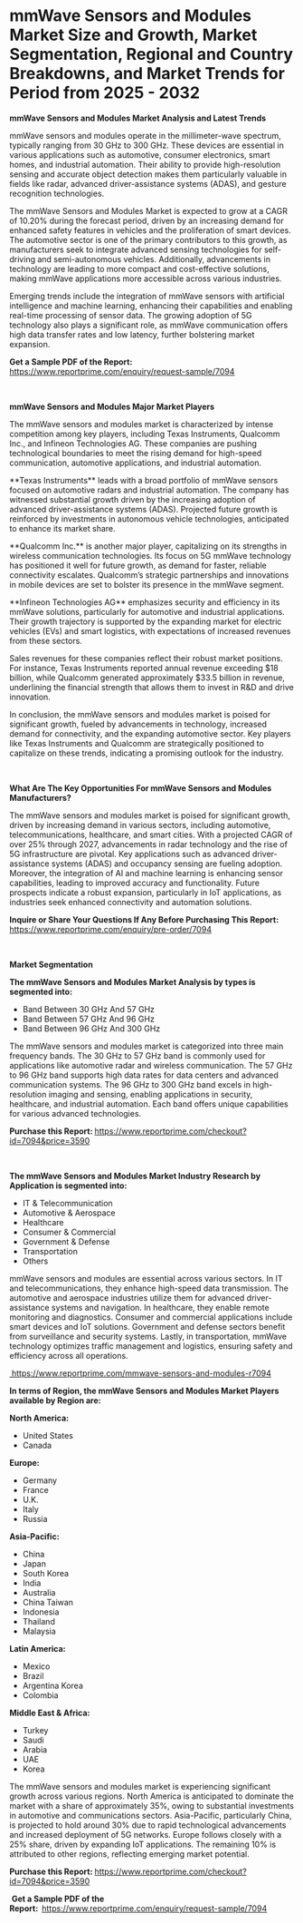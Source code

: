 <p><h1>mmWave Sensors and Modules Market Size and Growth, Market Segmentation, Regional and Country Breakdowns, and Market Trends for Period from 2025 -  2032</h1></p><p><strong>mmWave Sensors and Modules Market Analysis and Latest Trends</strong></p>
<p><p>mmWave sensors and modules operate in the millimeter-wave spectrum, typically ranging from 30 GHz to 300 GHz. These devices are essential in various applications such as automotive, consumer electronics, smart homes, and industrial automation. Their ability to provide high-resolution sensing and accurate object detection makes them particularly valuable in fields like radar, advanced driver-assistance systems (ADAS), and gesture recognition technologies.</p><p>The mmWave Sensors and Modules Market is expected to grow at a CAGR of 10.20% during the forecast period, driven by an increasing demand for enhanced safety features in vehicles and the proliferation of smart devices. The automotive sector is one of the primary contributors to this growth, as manufacturers seek to integrate advanced sensing technologies for self-driving and semi-autonomous vehicles. Additionally, advancements in technology are leading to more compact and cost-effective solutions, making mmWave applications more accessible across various industries.</p><p>Emerging trends include the integration of mmWave sensors with artificial intelligence and machine learning, enhancing their capabilities and enabling real-time processing of sensor data. The growing adoption of 5G technology also plays a significant role, as mmWave communication offers high data transfer rates and low latency, further bolstering market expansion.</p></p>
<p><strong>Get a Sample PDF of the Report:&nbsp;</strong> <a href="https://www.reportprime.com/enquiry/request-sample/7094?utm_campaign=4576&utm_medium=2&utm_source=Github&utm_content=ia&utm_term=17052025&utm_id=mmwave-sensors-and-modules">https://www.reportprime.com/enquiry/request-sample/7094</a></p>
<p>&nbsp;</p>
<p><strong>mmWave Sensors and Modules Major Market Players</strong></p>
<p><p>The mmWave sensors and modules market is characterized by intense competition among key players, including Texas Instruments, Qualcomm Inc., and Infineon Technologies AG. These companies are pushing technological boundaries to meet the rising demand for high-speed communication, automotive applications, and industrial automation.</p><p>**Texas Instruments** leads with a broad portfolio of mmWave sensors focused on automotive radars and industrial automation. The company has witnessed substantial growth driven by the increasing adoption of advanced driver-assistance systems (ADAS). Projected future growth is reinforced by investments in autonomous vehicle technologies, anticipated to enhance its market share.</p><p>**Qualcomm Inc.** is another major player, capitalizing on its strengths in wireless communication technologies. Its focus on 5G mmWave technology has positioned it well for future growth, as demand for faster, reliable connectivity escalates. Qualcomm’s strategic partnerships and innovations in mobile devices are set to bolster its presence in the mmWave segment.</p><p>**Infineon Technologies AG** emphasizes security and efficiency in its mmWave solutions, particularly for automotive and industrial applications. Their growth trajectory is supported by the expanding market for electric vehicles (EVs) and smart logistics, with expectations of increased revenues from these sectors.</p><p>Sales revenues for these companies reflect their robust market positions. For instance, Texas Instruments reported annual revenue exceeding $18 billion, while Qualcomm generated approximately $33.5 billion in revenue, underlining the financial strength that allows them to invest in R&D and drive innovation.</p><p>In conclusion, the mmWave sensors and modules market is poised for significant growth, fueled by advancements in technology, increased demand for connectivity, and the expanding automotive sector. Key players like Texas Instruments and Qualcomm are strategically positioned to capitalize on these trends, indicating a promising outlook for the industry.</p></p>
<p>&nbsp;</p>
<p><strong>What Are The Key Opportunities For mmWave Sensors and Modules Manufacturers?</strong></p>
<p><p>The mmWave sensors and modules market is poised for significant growth, driven by increasing demand in various sectors, including automotive, telecommunications, healthcare, and smart cities. With a projected CAGR of over 25% through 2027, advancements in radar technology and the rise of 5G infrastructure are pivotal. Key applications such as advanced driver-assistance systems (ADAS) and occupancy sensing are fueling adoption. Moreover, the integration of AI and machine learning is enhancing sensor capabilities, leading to improved accuracy and functionality. Future prospects indicate a robust expansion, particularly in IoT applications, as industries seek enhanced connectivity and automation solutions.</p></p>
<p><strong>Inquire or Share Your Questions If Any Before Purchasing This Report:</strong> <a href="https://www.reportprime.com/enquiry/pre-order/7094?utm_campaign=4576&utm_medium=2&utm_source=Github&utm_content=ia&utm_term=17052025&utm_id=mmwave-sensors-and-modules">https://www.reportprime.com/enquiry/pre-order/7094</a></p>
<p>&nbsp;</p>
<p><strong>Market Segmentation</strong></p>
<p><strong>The mmWave Sensors and Modules Market Analysis by types is segmented into:</strong></p>
<p><ul><li>Band Between 30 GHz And 57 GHz</li><li>Band Between 57 GHz And 96 GHz</li><li>Band Between 96 GHz And 300 GHz</li></ul></p>
<p><p>The mmWave sensors and modules market is categorized into three main frequency bands. The 30 GHz to 57 GHz band is commonly used for applications like automotive radar and wireless communication. The 57 GHz to 96 GHz band supports high data rates for data centers and advanced communication systems. The 96 GHz to 300 GHz band excels in high-resolution imaging and sensing, enabling applications in security, healthcare, and industrial automation. Each band offers unique capabilities for various advanced technologies.</p></p>
<p><strong>Purchase this Report:&nbsp;</strong><a href="https://www.reportprime.com/checkout?id=7094&price=3590&utm_campaign=4576&utm_medium=2&utm_source=Github&utm_content=ia&utm_term=17052025&utm_id=mmwave-sensors-and-modules">https://www.reportprime.com/checkout?id=7094&price=3590</a></p>
<p>&nbsp;</p>
<p><strong>The mmWave Sensors and Modules Market Industry Research by Application is segmented into:</strong></p>
<p><ul><li>IT & Telecommunication</li><li>Automotive & Aerospace</li><li>Healthcare</li><li>Consumer & Commercial</li><li>Government & Defense</li><li>Transportation</li><li>Others</li></ul></p>
<p><p>mmWave sensors and modules are essential across various sectors. In IT and telecommunications, they enhance high-speed data transmission. The automotive and aerospace industries utilize them for advanced driver-assistance systems and navigation. In healthcare, they enable remote monitoring and diagnostics. Consumer and commercial applications include smart devices and IoT solutions. Government and defense sectors benefit from surveillance and security systems. Lastly, in transportation, mmWave technology optimizes traffic management and logistics, ensuring safety and efficiency across all operations.</p></p>
<p><a href="https://www.reportprime.com/mmwave-sensors-and-modules-r7094?utm_campaign=4576&utm_medium=2&utm_source=Github&utm_content=ia&utm_term=17052025&utm_id=mmwave-sensors-and-modules">&nbsp;https://www.reportprime.com/mmwave-sensors-and-modules-r7094</a></p>
<p><strong>In terms of Region, the mmWave Sensors and Modules Market Players available by Region are:</strong></p>
<p>
    <p> <strong> North America: </strong>
        <ul>
            <li>United States</li>
            <li>Canada</li>
        </ul>
        </p> 
    <p> <strong> Europe: </strong>
        <ul>
            <li>Germany</li>
            <li>France</li>
            <li>U.K.</li>
            <li>Italy</li>
            <li>Russia</li>
        </ul>
        </p> 
    <p> <strong> Asia-Pacific: </strong>
        <ul>
            <li>China</li>
            <li>Japan</li>
            <li>South Korea</li>
            <li>India</li>
            <li>Australia</li>
            <li>China Taiwan</li>
            <li>Indonesia</li>
            <li>Thailand</li>
            <li>Malaysia</li>
        </ul>
        </p> 
    <p> <strong> Latin America: </strong>
        <ul>
            <li>Mexico</li>
            <li>Brazil</li>
            <li>Argentina Korea</li>
            <li>Colombia</li>
        </ul>
        </p> 
    <p> <strong> Middle East & Africa: </strong>
        <ul>
            <li>Turkey</li>
            <li>Saudi</li>
            <li>Arabia</li>
            <li>UAE</li>
            <li>Korea</li>
        </ul>
    </p>
    </p>
<p><p>The mmWave sensors and modules market is experiencing significant growth across various regions. North America is anticipated to dominate the market with a share of approximately 35%, owing to substantial investments in automotive and communications sectors. Asia-Pacific, particularly China, is projected to hold around 30% due to rapid technological advancements and increased deployment of 5G networks. Europe follows closely with a 25% share, driven by expanding IoT applications. The remaining 10% is attributed to other regions, reflecting emerging market potential.</p></p>
<p><strong>Purchase this Report: </strong><a href="https://www.reportprime.com/checkout?id=7094&price=3590&utm_campaign=4576&utm_medium=2&utm_source=Github&utm_content=ia&utm_term=17052025&utm_id=mmwave-sensors-and-modules">https://www.reportprime.com/checkout?id=7094&price=3590</a></p>
<p>&nbsp;<strong>Get a Sample PDF of the Report:&nbsp;&nbsp;</strong><a href="https://www.reportprime.com/enquiry/request-sample/7094?utm_campaign=4576&utm_medium=2&utm_source=Github&utm_content=ia&utm_term=17052025&utm_id=mmwave-sensors-and-modules">https://www.reportprime.com/enquiry/request-sample/7094</a></p>
<p><strong></strong></p>
<p><p></p><p></p><p></p></p>